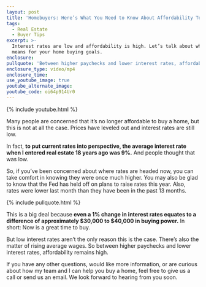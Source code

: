 ```yaml
---
layout: post
title: 'Homebuyers: Here’s What You Need to Know About Affordability Today'
tags:
  - Real Estate
  - Buyer Tips
excerpt: >-
  Interest rates are low and affordability is high. Let’s talk about what this
  means for your home buying goals.
enclosure:
pullquote: 'Between higher paychecks and lower interest rates, affordability remains high.'
enclosure_type: video/mp4
enclosure_time:
use_youtube_image: true
youtube_alternate_image:
youtube_code: oi64p914Ur0
---
```


{% include youtube.html %}

Many people are concerned that it’s no longer affordable to buy a home, but this is not at all the case. Prices have leveled out and interest rates are still low.&nbsp;

In fact, **to put current rates into perspective, the average interest rate when I entered real estate 18 years ago was 9%.** And people thought that was low.&nbsp;

So, if you’ve been concerned about where rates are headed now, you can take comfort in knowing they were once much higher. You may also be glad to know that the Fed has held off on plans to raise rates this year. Also, rates were lower last month than they have been in the past 13 months.&nbsp;

{% include pullquote.html %}

This is a big deal because **even a 1% change in interest rates equates to a difference of approximately $30,000 to $40,000 in buying power.** In short: Now is a great time to buy.&nbsp;

But low interest rates aren’t the only reason this is the case. There’s also the matter of rising average wages. So between higher paychecks and lower interest rates, affordability remains high.&nbsp;

If you have any other questions, would like more information, or are curious about how my team and I can help you buy a home, feel free to give us a call or send us an email. We look forward to hearing from you soon.<br>&nbsp;